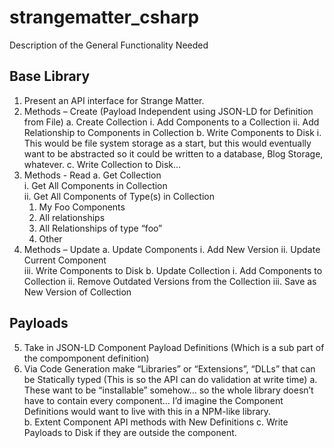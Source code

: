 # strangematter_csharp

Description of the General Functionality Needed

## Base Library

1.	Present an API interface for Strange Matter.
2.	Methods – Create   (Payload Independent using JSON-LD for Definition from File)
  a.	Create Collection 
    i.	Add Components to a Collection 
    ii.	Add Relationship to Components in Collection 
  b.	Write Components to Disk 
    i.	This would be file system storage as a start, but this would eventually want to be abstracted so it could be written to a database, Blog Storage, whatever. 
  c.	Write Collection to Disk… 
3.	Methods - Read 
  a.	Get Collection  
    i.	Get All Components in Collection  
    ii.	Get All Components of Type(s)  in Collection 
      1.	My Foo Components 
      2.	All relationships  
      3.	All Relationships of type “foo” 
      4.	Other 
4.	Methods – Update 
  a.	Update Components 
    i.	Add New Version 
    ii.	Update Current Component  
    iii.	Write Components to Disk 
  b.	Update Collection 
    i.	Add Components to Collection 
    ii.	Remove Outdated Versions from the Collection 
    iii.	Save as New Version of Collection 
## Payloads

5.	Take in JSON-LD Component Payload Definitions (Which is a sub part of the compomponent definition) 
6.	Via Code Generation make “Libraries” or “Extensions”, “DLLs” that can be Statically typed (This is so the API can do validation at write time)
a.	These want to be “installable” somehow… so the whole library doesn’t have to contain every component… I’d imagine the Component Definitions would want to live with this in a NPM-like library.  
b.	Extent Component API methods with New Definitions
c.	Write Payloads to Disk if they are outside the component.
